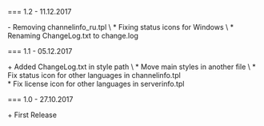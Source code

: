 === 1.2 - 11.12.2017

\- Removing channelinfo_ru.tpl \ 
\* Fixing status icons for Windows \ 
\* Renaming ChangeLog.txt to change.log

=== 1.1 - 05.12.2017

\+ Added ChangeLog.txt in style path \ 
\* Move main styles in another file \ 
\* Fix status icon for other languages in channelinfo.tpl \
\* Fix license icon for other languages in serverinfo.tpl

=== 1.0 - 27.10.2017

\+ First Release
